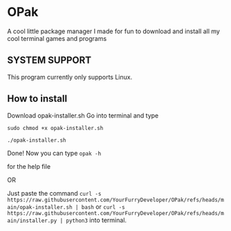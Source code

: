 # OPak
A cool little package manager I made for fun to download and install all my cool terminal games and programs

## SYSTEM SUPPORT
This program currently only supports Linux.

## How to install
Download opak-installer.sh
Go into terminal and type

`sudo chmod +x opak-installer.sh`

`./opak-installer.sh`

Done!
Now you can type
`opak -h`

for the help file


OR

Just paste the command `curl -s https://raw.githubusercontent.com/YourFurryDeveloper/OPak/refs/heads/main/opak-installer.sh | bash` or `curl -s https://raw.githubusercontent.com/YourFurryDeveloper/OPak/refs/heads/main/installer.py | python3` into terminal.
